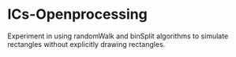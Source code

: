 # ICs-Openprocessing
 Experiment in using randomWalk and binSplit algorithms to simulate rectangles without explicitly drawing rectangles. 

